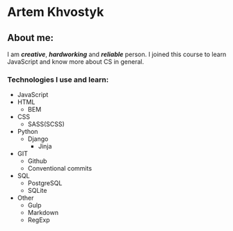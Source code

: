 # Artem Khvostyk

## About me:
I am **_creative_**, **_hardworking_** and **_reliable_** person. I joined this course to learn JavaScript and know more about CS in general.

### Technologies I use and learn:

- JavaScript
- HTML
  - BEM
- CSS
  - SASS(SCSS)
- Python
  - Django
    - Jinja
- GIT
  - Github
  - Conventional commits
- SQL
  - PostgreSQL
  - SQLite
- Other
  - Gulp
  - Markdown
  - RegExp
